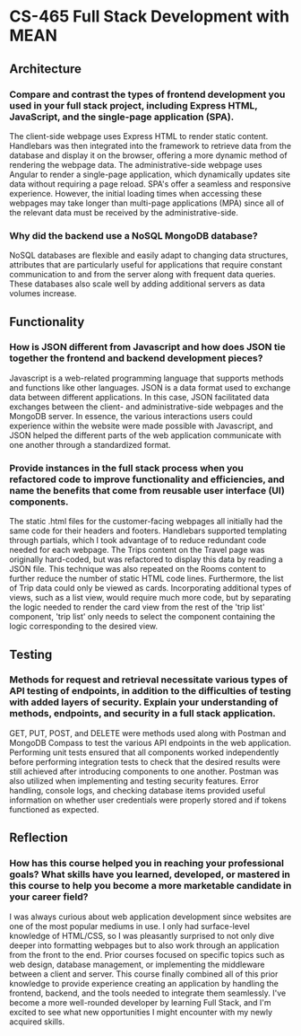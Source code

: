 # CS-465 Full Stack Development with MEAN

## Architecture
### Compare and contrast the types of frontend development you used in your full stack project, including Express HTML, JavaScript, and the single-page application (SPA).
The client-side webpage uses Express HTML to render static content. Handlebars was then integrated into the framework to retrieve data from the database and display it on the browser, offering a more dynamic method of rendering the webpage data. The administrative-side webpage uses Angular to render a single-page application, which dynamically updates site data without requiring a page reload. SPA's offer a seamless and responsive experience. However, the initial loading times when accessing these webpages may take longer than multi-page applications (MPA) since all of the relevant data must be received by the administrative-side. 
### Why did the backend use a NoSQL MongoDB database?
NoSQL databases are flexible and easily adapt to changing data structures, attributes that are particularly useful for applications that require constant communication to and from the server along with frequent data queries. These databases also scale well by adding additional servers as data volumes increase.

## Functionality
### How is JSON different from Javascript and how does JSON tie together the frontend and backend development pieces?
Javascript is a web-related programming language that supports methods and functions like other languages. JSON is a data format used to exchange data between different applications. In this case, JSON facilitated data exchanges between the client- and administrative-side webpages and the MongoDB server. In essence, the various interactions users could experience within the website were made possible with Javascript, and JSON helped the different parts of the web application communicate with one another through a standardized format.
### Provide instances in the full stack process when you refactored code to improve functionality and efficiencies, and name the benefits that come from reusable user interface (UI) components.
The static .html files for the customer-facing webpages all initially had the same code for their headers and footers. Handlebars supported templating through partials, which I took advantage of to reduce redundant code needed for each webpage. The Trips content on the Travel page was originally hard-coded, but was refactored to display this data by reading a JSON file. This technique was also repeated on the Rooms content to further reduce the number of static HTML code lines. Furthermore, the list of Trip data could only be viewed as cards. Incorporating additional types of views, such as a list view, would require much more code, but by separating the logic needed to render the card view from the rest of the 'trip list' component, 'trip list' only needs to select the component containing the logic corresponding to the desired view.

## Testing
### Methods for request and retrieval necessitate various types of API testing of endpoints, in addition to the difficulties of testing with added layers of security. Explain your understanding of methods, endpoints, and security in a full stack application.
GET, PUT, POST, and DELETE were methods used along with Postman and MongoDB Compass to test the various API endpoints in the web application. Performing unit tests ensured that all components worked independently before performing integration tests to check that the desired results were still achieved after introducing components to one another. Postman was also utilized when implementing and testing security features. Error handling, console logs, and checking database items provided useful information on whether user credentials were properly stored and if tokens functioned as expected.

## Reflection
### How has this course helped you in reaching your professional goals? What skills have you learned, developed, or mastered in this course to help you become a more marketable candidate in your career field?
I was always curious about web application development since websites are one of the most popular mediums in use. I only had surface-level knowledge of HTML/CSS, so I was pleasantly surprised to not only dive deeper into formatting webpages but to also work through an application from the front to the end. Prior courses focused on specific topics such as web design, database management, or implementing the middleware between a client and server. This course finally combined all of this prior knowledge to provide experience creating an application by handling the frontend, backend, and the tools needed to integrate them seamlessly. I've become a more well-rounded developer by learning Full Stack, and I'm excited to see what new opportunities I might encounter with my newly acquired skills.
